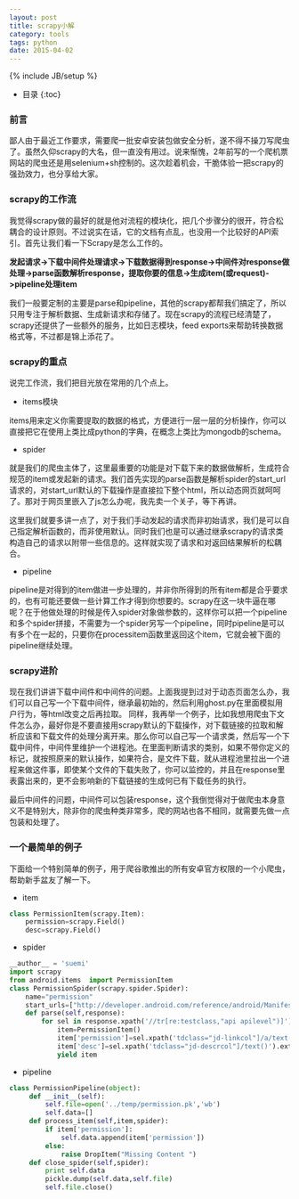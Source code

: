 ```yaml
---
layout: post
title: scrapy小解
category: tools
tags: python
date: 2015-04-02
---
```

{% include JB/setup %}


* 目录
{:toc}

### 前言

鄙人由于最近工作要求，需要爬一批安卓安装包做安全分析，遂不得不操刀写爬虫了。虽然久仰scrapy的大名，但一直没有用过。说来惭愧，2年前写的一个爬机票网站的爬虫还是用selenium+sh控制的。这次趁着机会，干脆体验一把scrapy的强劲效力，也分享给大家。

### scrapy的工作流

我觉得scrapy做的最好的就是他对流程的模块化，把几个步骤分的很开，符合松耦合的设计原则。不过说实在话，它的文档有点乱，也没用一个比较好的API索引。首先让我们看一下Scrapy是怎么工作的。

**发起请求->下载中间件处理请求->下载数据得到response->中间件对response做处理->parse函数解析response，提取你要的信息->生成item(或request)->pipeline处理item**

我们一般要定制的主要是parse和pipeline，其他的scrapy都帮我们搞定了，所以只用专注于解析数据、生成新请求和存储了。现在scrapy的流程已经清楚了，scrapy还提供了一些额外的服务，比如日志模块，feed exports来帮助转换数据格式等，不过都是锦上添花了。

### scrapy的重点

说完工作流，我们把目光放在常用的几个点上。

- items模块

items用来定义你需要提取的数据的格式，方便进行一层一层的分析操作，你可以直接把它在使用上类比成python的字典，在概念上类比为mongodb的schema。

- spider

就是我们的爬虫主体了，这里最重要的功能是对下载下来的数据做解析，生成符合规范的item或发起新的请求。我们首先实现的parse函数是解析spider的start_url请求的，对start_url默认的下载操作是直接拉下整个html，所以动态网页就呵呵了。那对于网页里嵌入了js怎么办呢，我先卖一个关子，等下再讲。

这里我们就要多讲一点了，对于我们手动发起的请求而非初始请求，我们是可以自己指定解析函数的，而非使用默认。同时我们也是可以通过继承scrapy的请求类构造自己的请求以附带一些信息的。这样就实现了请求和对返回结果解析的松耦合。

- pipeline

pipeline是对得到的item做进一步处理的，并非你所得到的所有item都是合乎要求的，也有可能还要做一些计算工作才得到你想要的。scrapy在这一块牛逼在哪呢？在于他做处理的时候是传入spider对象做参数的，这样你可以把一个pipeline和多个spider拼接，不需要为一个spider另写一个pipeline，同时pipeline是可以有多个在一起的，只要你在processitem函数里返回这个item，它就会被下面的pipeline继续处理。

### scrapy进阶

现在我们讲讲下载中间件和中间件的问题。上面我提到过对于动态页面怎么办，我们可以自己写一个下载中间件，继承最初始的，然后利用ghost.py在里面模拟用户行为，等html改变之后再拉取。 同样，我再举一个例子，比如我想用爬虫下文件怎么办，最好你是不要直接用scrapy默认的下载操作，对下载链接的拉取和解析应该和下载文件的处理分离开来。那么你可以自己写一个请求类，然后写一个下载中间件，中间件里维护一个进程池。在里面判断请求的类别，如果不带你定义的标记，就按照原来的默认操作，如果符合，是文件下载，就从进程池里拉出一个进程来做这件事，即使某个文件的下载失败了，你可以监控的，并且在response里表露出来的，更不会影响新的下载链接的生成何已有下载任务的执行。

最后中间件的问题，中间件可以包装response，这个我倒觉得对于做爬虫本身意义不是特别大，除非你的爬虫种类非常多，爬的网站也各不相同，就需要先做一点包装和处理了。

### 一个最简单的例子

下面给一个特别简单的例子，用于爬谷歌推出的所有安卓官方权限的一个小爬虫，帮助新手盆友了解一下。

- item

~~~python
class PermissionItem(scrapy.Item):
    permission=scrapy.Field()
    desc=scrapy.Field()
~~~

- spider

~~~python
__author__ = 'suemi'
import scrapy
from android.items  import PermissionItem
class PermissionSpider(scrapy.spider.Spider):
    name="permission"
    start_urls=["http://developer.android.com/reference/android/Manifest.permission.html"]
    def parse(self,response):
        for sel in response.xpath('//tr[re:testclass,"api apilevel")]'):
            item=PermissionItem()
            item['permission']=sel.xpath('tdclass="jd-linkcol"]/a/text()').extract()[0]
            item['desc']=sel.xpath('tdclass="jd-descrcol"]/text()').extract()
            yield item

~~~

- pipeline

~~~python
class PermissionPipeline(object):
     def __init__(self):
         self.file=open('../temp/permission.pk','wb')
         self.data=[]
     def process_item(self,item,spider):
         if item['permission']:
             self.data.append(item['permission'])
         else:
             raise DropItem("Missing Content ")
     def close_spider(self,spider):
         print self.data
         pickle.dump(self.data,self.file)
         self.file.close()
~~~
